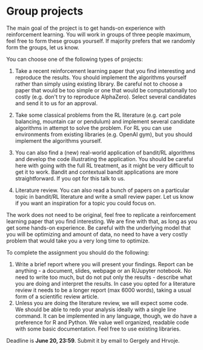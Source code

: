 # Group projects

The main goal of the project is to get hands-on experience with reinforcement learning. You will work in groups of three people maximum, feel free to form these groups yourself. If majority prefers that we randomly form the groups, let us know.

You can choose one of the following types of projects:  

1. Take a recent reinforcement learning paper that you find interesting and reproduce the results. You should implement the algorithms yourself rather than simply using existing library. Be careful not to choose a paper that would be too simple or one that would be computationally too costly (e.g. don't try to reproduce AlphaZero). Select several candidates and send it to us for an approval.  

2. Take some classical problems from the RL literature (e.g. cart pole balancing, mountain car or pendulum) and implement several candidate algorithms in attempt to solve the problem. For RL you can use environments from existing libraries (e.g. OpenAI gym), but you should implement the algorithms yourself.

3. You can also find a (new) real-world application of bandit/RL algorithms and develop the code illustrating the application. You should be careful here with going with the full RL treatment, as it might be very difficult to get it to work. Bandit and contextual bandit applications are more straightforward. If you opt for this talk to us. 

4. Literature review. You can also read a bunch of papers on a particular topic in bandit/RL literature and write a small review paper. Let us know if you want an inspiration for a topic you could focus on.


The work does not need to be original, feel free to replicate a reinforcement learning paper that you find interesting. We are fine with that, as long as you get some hands-on experience. Be careful with the underlying model that you will be optimizing and amount of data, no need to have a very costly problem that would take you a very long time to optimize.

To complete the assignment you should do the following:  

1. Write a brief report where you will present your findings. Report can be anything - a document, slides, webpage or an R/Jupyter notebook. No need to write too much, but do not put only the results - describe what you are doing and interpret the results. In case you opted for a literature review it needs to be a longer report (max 6000 words), taking a usual form of a scientific review article. 
2. Unless you are doing the literature review, we will expect some code. We should be able to redo your analysis ideally with a single line command. It can be implemented in any language, though, we do have a preference for R and Python. We value well organized, readable code with some basic documentation. Feel free to use existing libraries.  

Deadline is **June 20, 23:59**. Submit it by email to Gergely and Hrvoje.